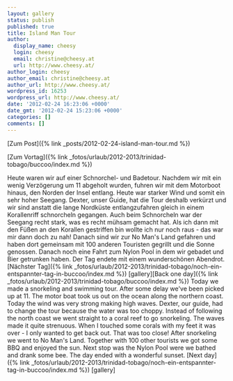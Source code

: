 ```yaml
---
layout: gallery
status: publish
published: true
title: Island Man Tour
author:
  display_name: cheesy
  login: cheesy
  email: christine@cheesy.at
  url: http://www.cheesy.at/
author_login: cheesy
author_email: christine@cheesy.at
author_url: http://www.cheesy.at/
wordpress_id: 16253
wordpress_url: http://www.cheesy.at/
date: '2012-02-24 16:23:06 +0000'
date_gmt: '2012-02-24 15:23:06 +0000'
categories: []
comments: []
---
```


[Zum Post]({% link _posts/2012-02-24-island-man-tour.md %})
<!--:de-->[Zum Vortag]({% link _fotos/urlaub/2012-2013/trinidad-tobago/buccoo/index.md %})
Heute waren wir auf einer Schnorchel- und Badetour. Nachdem wir mit ein wenig Verzögerung um 11 abgeholt wurden, fuhren wir mit dem Motorboot hinaus, den Norden der Insel entlang. Heute war starker Wind und somit ein sehr hoher Seegang.
Dexter, unser Guide, hat die Tour deshalb verkürzt und wir sind anstatt die lange Nordküste entlangzufahren gleich in einem Korallenriff schnorcheln gegangen. Auch beim Schnorcheln war der Seegang recht stark, was es recht mühsam gemacht hat. Als ich dann mit den Füßen an den Korallen gestriffen bin wollte ich nur noch raus - das war mir dann doch zu nah!
Danach sind wir zur No Man's Land gefahren und haben dort gemeinsam mit 100 anderen Touristen gegrillt und die Sonne genossen.
Danach noch eine Fahrt zum Nylon Pool in dem wir gebadet und Bier getrunken haben.
Der Tag endete mit einem wunderschönen Abendrot.
[Nächster Tag]({% link _fotos/urlaub/2012-2013/trinidad-tobago/noch-ein-entspannter-tag-in-buccoo/index.md %})
[gallery]<!--:--><!--:en-->[Back one day]({% link _fotos/urlaub/2012-2013/trinidad-tobago/buccoo/index.md %})
Today we made a snorkeling and swimming tour. After some delay we've been picked up at 11. The motor boat took us out on the ocean along the northern coast. Today the wind was very strong making high waves.
Dexter, our guide, had to change the tour because the water was too choppy. Instead of following the north coast we went straight to a coral reef to go snorkeling. The waves made it quite strenuous. When I touched some corals with my feet it was over - I only wanted to get back out. That was too close!
After snorkeling we went to No Man's Land. Together with 100 other tourists we got some BBQ and enjoyed the sun.
Next stop was the Nylon Pool were we bathed and drank some bee.
The day ended with a wonderful sunset.
[Next day]({% link _fotos/urlaub/2012-2013/trinidad-tobago/noch-ein-entspannter-tag-in-buccoo/index.md %})
[gallery]<!--:-->
